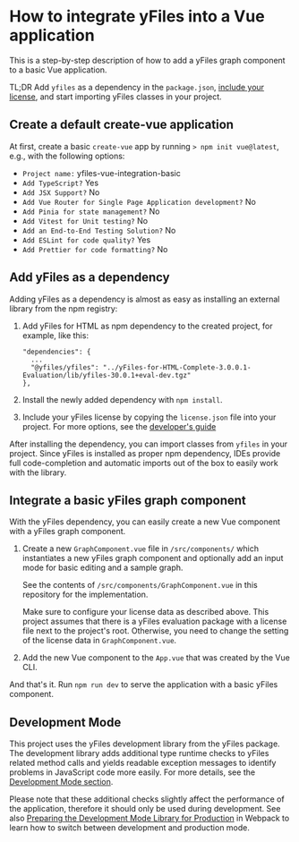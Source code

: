 # How to integrate yFiles into a Vue application

This is a step-by-step description of how to add a yFiles graph component to a basic Vue application.

TL;DR Add `yfiles` as a dependency in the `package.json`,
[include your license](https://docs.yworks.com/yfileshtml/#/dguide/licensing#_general_concept),
and start importing yFiles classes in your project.

## Create a default create-vue application

At first, create a basic `create-vue` app by running `> npm init vue@latest`, e.g., with
the following options:

- `Project name:` yfiles-vue-integration-basic
- `Add TypeScript?` Yes
- `Add JSX Support?` No
- `Add Vue Router for Single Page Application development?` No
- `Add Pinia for state management?` No
- `Add Vitest for Unit testing?` No
- `Add an End-to-End Testing Solution?` No
- `Add ESLint for code quality?` Yes
- `Add Prettier for code formatting?` No

## Add yFiles as a dependency

Adding yFiles as a dependency is almost as easy as installing an external library from the npm registry:

1. Add yFiles for HTML as npm dependency to the created project, for example, like this:

   ```
   "dependencies": {
     ...
     "@yfiles/yfiles": "../yFiles-for-HTML-Complete-3.0.0.1-Evaluation/lib/yfiles-30.0.1+eval-dev.tgz"
   },
   ```

2. Install the newly added dependency with `npm install`.

3. Include your yFiles license by copying the `license.json` file into your project. For more options,
   see the [developer's guide](https://docs.yworks.com/yfileshtml/#/dguide/licensing#_general_concept)

After installing the dependency, you can import classes from `yfiles` in your project. Since yFiles
is installed as proper npm dependency, IDEs provide full code-completion and automatic imports out
of the box to easily work with the library.

## Integrate a basic yFiles graph component

With the yFiles dependency, you can easily create a new Vue component with a yFiles graph component.

1. Create a new `GraphComponent.vue` file in `/src/components/` which instantiates a new yFiles
   graph component and optionally add an input mode for basic editing and a sample graph.

   See the contents of `/src/components/GraphComponent.vue` in this repository for the implementation.

   Make sure to configure your license data as described above. This project assumes that there is
   a yFiles evaluation package with a license file next to the project's root. Otherwise, you need
   to change the setting of the license data in `GraphComponent.vue`.

2. Add the new Vue component to the `App.vue` that was created by the Vue CLI.

And that's it. Run `npm run dev` to serve the application with a basic yFiles component.

## Development Mode

This project uses the yFiles development library from the yFiles package. The development library
adds additional type runtime checks to yFiles related method calls and yields readable exception
messages to identify problems in JavaScript code more easily.
For more details, see the [Development Mode section](http://docs.yworks.com/yfileshtml/#/dguide/yfiles_development_mode).

Please note that these additional checks slightly affect the performance of the application,
therefore it should only be used during development.
See also [Preparing the Development Mode Library for Production](https://docs.yworks.com/yfileshtml/#/dguide/deployment#dev-deployment)
in Webpack to learn how to switch between development and production mode.

